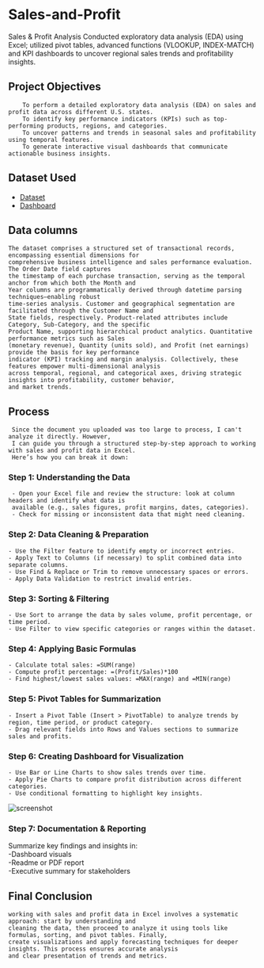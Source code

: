 # Sales-and-Profit
Sales &amp; Profit Analysis Conducted exploratory data analysis (EDA) using Excel; utilized pivot tables, advanced functions (VLOOKUP, INDEX-MATCH) and KPI dashboards to uncover regional sales trends and profitability insights.
## Project Objectives
        To perform a detailed exploratory data analysis (EDA) on sales and profit data across different U.S. states.
        To identify key performance indicators (KPIs) such as top-performing products, regions, and categories.
        To uncover patterns and trends in seasonal sales and profitability using temporal features.
        To generate interactive visual dashboards that communicate actionable business insights.

##  
 
## Dataset Used
  - <a href="https://github.com/hariharanr8/Sales-and-Profit/blob/main/project2(Sales%20and%20Profit%20Data)data.xlsx">Dataset</a>
  - <a href="https://github.com/hariharanr8/Sales-and-Profit/blob/main/project2(Sales%20and%20Profit%20Data).xlsx">Dashboard</a>
## Data columns
    The dataset comprises a structured set of transactional records, encompassing essential dimensions for 
    comprehensive business intelligence and sales performance evaluation. The Order Date field captures 
    the timestamp of each purchase transaction, serving as the temporal anchor from which both the Month and
    Year columns are programmatically derived through datetime parsing techniques—enabling robust 
    time-series analysis. Customer and geographical segmentation are facilitated through the Customer Name and 
    State fields, respectively. Product-related attributes include Category, Sub-Category, and the specific 
    Product Name, supporting hierarchical product analytics. Quantitative performance metrics such as Sales 
    (monetary revenue), Quantity (units sold), and Profit (net earnings) provide the basis for key performance 
    indicator (KPI) tracking and margin analysis. Collectively, these features empower multi-dimensional analysis 
    across temporal, regional, and categorical axes, driving strategic insights into profitability, customer behavior, 
    and market trends.
## Process
     Since the document you uploaded was too large to process, I can't analyze it directly. However, 
     I can guide you through a structured step-by-step approach to working with sales and profit data in Excel. 
     Here’s how you can break it down:
### Step 1: Understanding the Data
     - Open your Excel file and review the structure: look at column headers and identify what data is 
     available (e.g., sales figures, profit margins, dates, categories).
     - Check for missing or inconsistent data that might need cleaning.

### Step 2: Data Cleaning & Preparation
    - Use the Filter feature to identify empty or incorrect entries.
    - Apply Text to Columns (if necessary) to split combined data into separate columns.
    - Use Find & Replace or Trim to remove unnecessary spaces or errors.
    - Apply Data Validation to restrict invalid entries.

### Step 3: Sorting & Filtering
    - Use Sort to arrange the data by sales volume, profit percentage, or time period.
    - Use Filter to view specific categories or ranges within the dataset.

### Step 4: Applying Basic Formulas
    - Calculate total sales: =SUM(range)
    - Compute profit percentage: =(Profit/Sales)*100
    - Find highest/lowest sales values: =MAX(range) and =MIN(range)

### Step 5: Pivot Tables for Summarization
    - Insert a Pivot Table (Insert > PivotTable) to analyze trends by region, time period, or product category.
    - Drag relevant fields into Rows and Values sections to summarize sales and profits.

### Step 6: Creating Dashboard for Visualization
    - Use Bar or Line Charts to show sales trends over time.
    - Apply Pie Charts to compare profit distribution across different categories.
    - Use conditional formatting to highlight key insights.
![screenshot](https://github.com/user-attachments/assets/bcd9284b-6b14-4049-808a-2812d544291e)

### Step 7: Documentation & Reporting
Summarize key findings and insights in:</br>
    -Dashboard visuals</br>
    -Readme or PDF report</br>
    -Executive summary for stakeholders</br>

## Final Conclusion
    working with sales and profit data in Excel involves a systematic approach: start by understanding and
    cleaning the data, then proceed to analyze it using tools like formulas, sorting, and pivot tables. Finally, 
    create visualizations and apply forecasting techniques for deeper insights. This process ensures accurate analysis
    and clear presentation of trends and metrics.


